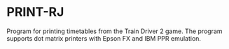 # PRINT-RJ
Program for printing timetables from the Train Driver 2 game.
The program supports dot matrix printers with Epson FX and IBM PPR emulation.
